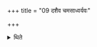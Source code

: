 +++
title = "09 दशैव चमसाध्वर्यवः"

+++

<details><summary>थिते</summary>

9. There are only ten Camasādhvaryus.  
</details>
